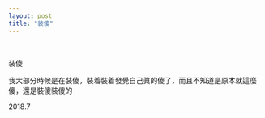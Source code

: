 ```yaml
---
layout: post
title: "装傻"
---
```


  
&nbsp;
&nbsp;


装傻

我大部分時候是在裝傻，裝着裝着發覺自己眞的傻了，而且不知道是原本就這麼傻，還是裝傻裝傻的

2018.7